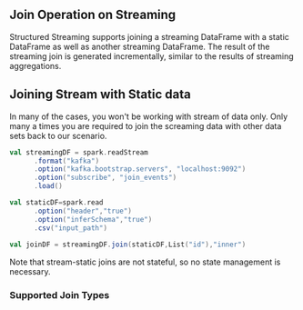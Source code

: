 ## Join Operation on Streaming
Structured Streaming supports joining a streaming DataFrame with a static DataFrame as well as another streaming DataFrame. The result of the streaming join is generated incrementally, similar to the results of streaming aggregations.

## Joining Stream with Static data
In many of the cases, you won't be working with stream of data only. Only many a times you are required to join the screaming data with other data sets back to our scenario.

```scala
val streamingDF = spark.readStream
      .format("kafka")
      .option("kafka.bootstrap.servers", "localhost:9092")
      .option("subscribe", "join_events")
      .load()

val staticDF=spark.read
      .option("header","true")
      .option("inferSchema","true")
      .csv("input_path")
      
val joinDF = streamingDF.join(staticDF,List("id"),"inner")
```
Note that stream-static joins are not stateful, so no state management is necessary.

### Supported Join Types

<!--stackedit_data:
eyJoaXN0b3J5IjpbMzY1NDMwMDY4LDQwODIwMzQ4NiwtMTk0OD
Q1Mzk2NSw2NjM1MzQ4NjgsMzYwNDgwNjgwLDEwMTgxMDAyMTMs
MTU2Mjc3NTU2Nyw1NDUxMTYzMjMsMTY5MzM4OTY1OSwtMzU5MT
Q1MzU5LDQ3NjQzNTA0NywtMTE3NTUzNjg3OSw2Mjk4MDI3NzMs
NjI0NjIwMjEwLDExOTkzMTQ1NjIsLTEyOTU0MDE0NjgsNDMyNz
Y5NzQ3LDU1MTI0NjY2LDQ0OTc0MjgsNzk5NzM5MTcyXX0=
-->
